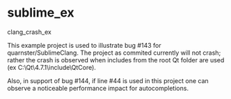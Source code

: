sublime_ex
==========

clang_crash_ex

This example project is used to illustrate bug #143 for quarnster/SublimeClang.  The project
as commited currently will not crash; rather the crash is observed when includes from the
root Qt folder are used (ex C:\\Qt\\4.7.1\\include\\QtCore).

Also, in support of bug #144, if line #44 is used in this project one can observe a noticeable
performance impact for autocompletions.